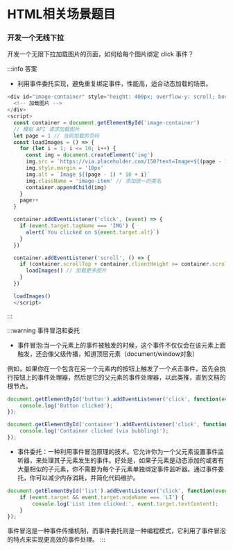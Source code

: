 # HTML相关场景题目

### 开发一个无线下拉
开发一个无限下拉加载图片的页面，如何给每个图片绑定 click 事件？

:::info 答案
- 利用事件委托实现，避免重复绑定事件，性能高，适合动态加载的场景。
```javascript
<div id="image-container" style="height: 400px; overflow-y: scroll; border: 1px solid #ccc;">
  <!-- 加载图片 -->
</div>
<script>
  const container = document.getElementById('image-container')
  // 模拟 API 请求加载图片
  let page = 1 // 当前加载的页码
  const loadImages = () => {
    for (let i = 1; i <= 10; i++) {
      const img = document.createElement('img')
      img.src = `https://via.placeholder.com/150?text=Image+${(page - 1) * 10 + i}`
      img.style.margin = '10px'
      img.alt = `Image ${(page - 1) * 10 + i}`
      img.className = 'image-item' // 添加统一的类名
      container.appendChild(img)
    }
    page++
  }

  container.addEventListener('click', (event) => {
    if (event.target.tagName === 'IMG') {
      alert(`You clicked on ${event.target.alt}`)
    }
  })

  container.addEventListener('scroll', () => {
    if (container.scrollTop + container.clientHeight >= container.scrollHeight) {
      loadImages() // 加载更多图片
    }
  })

  loadImages()
  </script>
```
:::


:::warning 事件冒泡和委托
- 事件冒泡:当一个元素上的事件被触发的时候，这个事件不仅仅会在该元素上面触发，还会像父级传播，知道顶层元素（document/window对象）

例如，如果你在一个包含在另一个元素内的按钮上触发了一个点击事件，首先会执行按钮上的事件处理器，然后是它的父元素的事件处理器，以此类推，直到文档的根节点。

```javascript
document.getElementById('button').addEventListener('click', function(event) {
    console.log('Button clicked');
});

document.getElementById('container').addEventListener('click', function() {
    console.log('Container clicked (via bubbling)');
});
```

- 事件委托：一种利用事件冒泡原理的技术。它允许你为一个父元素设置事件监听器，来处理其子元素发生的事件。好处是，如果子元素是动态添加的或者有大量相似的子元素，你不需要为每个子元素单独绑定事件监听器。通过事件委托，你可以减少内存消耗，并简化代码维护。
```javascript
document.getElementById('list').addEventListener('click', function(event) {
    if (event.target && event.target.nodeName === 'LI') {
        console.log('List item clicked:', event.target.textContent);
    }
});
```
事件冒泡是一种事件传播机制，而事件委托则是一种编程模式，它利用了事件冒泡的特点来实现更高效的事件处理。
:::